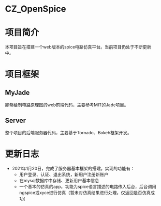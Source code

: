 # CZ_OpenSpice

# 项目简介

本项目旨在搭建一个web版本的spice电路仿真平台。当前项目仍处于不断更新中。

# 项目框架

## MyJade

能够绘制电路原理图的web前端代码，主要参考MIT的Jade项目。

## Server

整个项目的后端服务器代码，主要基于Tornado、Bokeh框架开发。

# 更新日志

* 2021年1月20日，完成了服务器基本框架的搭建。实现的功能有：
  * 用户登录、认证、退出系统，新用户注册新账户
  * 在mysql数据库中存储、更新用户基本信息
  * 一个基本的仿真的app，功能为spice语言描述的电路传入后台，后台调用ngspice或xyce进行仿真（暂未对仿真结果进行处理，仅返回是否仿真成功）
